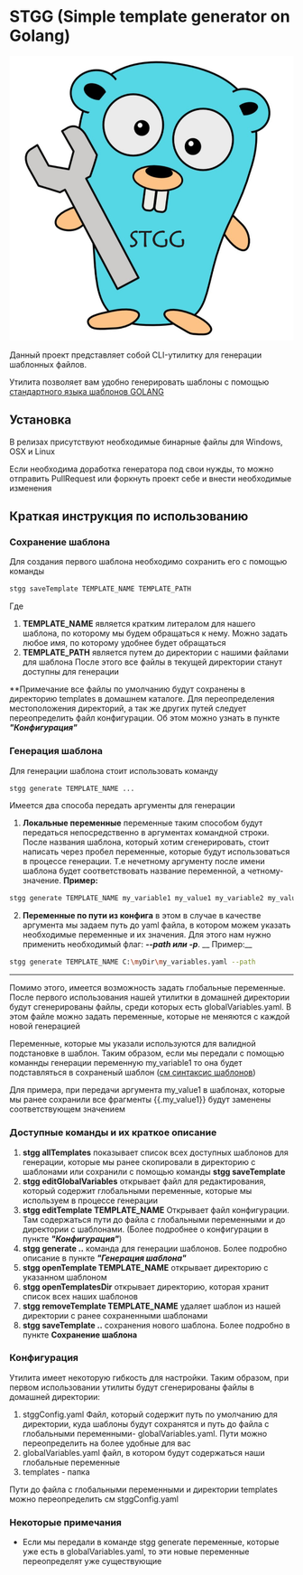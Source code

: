# STGG (Simple template generator on Golang)

![logo](picture/logo.jpg)

Данный проект представляет собой CLI-утилитку для генерации шаблонных файлов.

Утилита позволяет вам удобно генерировать шаблоны с
помощью [стандартного языка шаблонов GOLANG](https://learn.hashicorp.com/tutorials/nomad/go-template-syntax)

## Установка

В релизах присутствуют необходимые бинарные файлы для Windows, OSX и Linux

Если необходима доработка генератора под свои нужды, то можно отправить PullRequest или форкнуть проект себе и внести
необходимые изменения

## Краткая инструкция по использованию

### Сохранение шаблона

Для создания первого шаблона необходимо сохранить его с помощью команды

```bash
stgg saveTemplate TEMPLATE_NAME TEMPLATE_PATH
```

Где

1. __TEMPLATE_NAME__ является кратким литералом для нашего шаблона, по которому мы будем обращаться к нему. Можно задать
   любое имя, по которому удобнее будет обращаться
2. __TEMPLATE_PATH__ является путем до директории с нашими файлами для шаблона После этого все файлы в текущей
   директории станут доступны для генерации

**Примечание все файлы по умолчанию будут сохранены в директорию templates в домашнем каталоге. Для переопределения
местоположения директорий, а так же других путей следует переопределить файл конфигурации. Об этом можно узнать в
пункте ___"Конфигурация"___

### Генерация шаблона

Для генерации шаблона стоит использовать команду

```bash
stgg generate TEMPLATE_NAME ...
```

Имеется два способа передать аргументы для генерации

1. __Локальные переменные__ переменные таким способом будут передаться непосредственно в аргументах командной строки.
   После названия шаблона, который хотим сгенерировать, стоит написать через пробел переменные, которые будут
   использоваться в процессе генерации. Т.е нечетному аргументу после имени шаблона будет соответствовать название
   переменной, а четному-значение. __Пример:__

```bash
stgg generate TEMPLATE_NAME my_variable1 my_value1 my_variable2 my_value2
```

2. __Переменные по пути из конфига__ в этом в случае в качестве аргумента мы задаем путь до yaml файла, в котором можем
   указать необходимые переменные и их значения. Для этого нам нужно применить необходимый флаг: ___--path или -p___. __
   Пример:__

```bash
stgg generate TEMPLATE_NAME C:\myDir\my_variables.yaml --path
```

___
Помимо этого, имеется возможность задать глобальные переменные. После первого использования нашей утилитки в домашней
директории будут сгенерированы файлы, среди которых есть globalVariables.yaml. В этом файле можно задать переменные,
которые не меняются с каждой новой генерацией

Переменные, которые мы указали используются для валидной подстановке в шаблон. Таким образом, если мы передали с помощью
команнды генерации переменную my_variable1 то она будет подставляться в сохраненый
шаблон ([см синтаксис шаблонов](https://learn.hashicorp.com/tutorials/nomad/go-template-syntax))

Для примера, при передачи аргумента my_value1 в шаблонах, которые мы ранее сохранили все фрагменты {{.my_value1}} будут
заменены соответствующем значением

### Доступные команды и их краткое описание

1. __stgg allTemplates__ показывает список всех доступных шаблонов для генерации, которые мы ранее скопировали в
   директорию с шаблонами или сохранили с помощью команды __stgg saveTemplate__
2. __stgg editGlobalVariables__ открывает файл для редактирования, который содержит глобальными переменные, которые мы
   используем в процессе генерации
3. __stgg editTemplate TEMPLATE_NAME__ Открывает файл конфигурации. Там содержаться пути до файла с глобальными
   переменными и до директории с шаблонами. (Более подробнее о конфигурации в пункте ___"Конфигурация"___)
4. __stgg generate ..__ команда для генерации шаблонов. Более подробно описание в пункте ___"Генерация шаблона"___
5. __stgg openTemplate TEMPLATE_NAME__ открывает директорию с указанном шаблоном
6. __stgg openTemplatesDir__ открывает директорию, которая хранит список всех наших шаблонов
7. __stgg removeTemplate TEMPLATE_NAME__ удаляет шаблон из нашей директории с ранее сохраненными шаблонами
8. __stgg saveTemplate ..__ сохранения нового шаблона. Более подробно в пункте __Сохранение шаблона__

### Конфигурация

Утилита имеет некоторую гибкость для настройки. Таким образом, при первом использовании утилиты будут сгенерированы
файлы в домашней директории:

1. stggConfig.yaml Файл, который содержит путь по умолчанию для директории, куда шаблоны будут сохранятся и путь до
   файла с глобальными переменными- globalVariables.yaml. Пути можно переопределить на более удобные для вас
2. globalVariables.yaml файл, в котором будут содержаться наши глобальные переменные
3. templates - папка

Пути до файла с глобальными переменными и директории templates можно переопределить см stggConfig.yaml

### Некоторые примечания

* Если мы передали в команде stgg generate переменные, которые
уже есть в globalVariables.yaml, то эти новые переменные переопределят уже существующие
